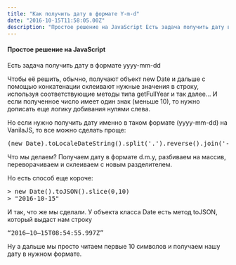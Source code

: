 ```yaml
---
title: "Как получить дату в формате Y-m-d"
date: "2016-10-15T11:58:05.00Z"
description: "Простое решение на JavaScript Есть задача получить дату в формате yyyy-mm-dd  Чтобы её решить, обычно, получают объект new Date "
---
```


<h4>Простое решение на JavaScript</h4>
<p>Есть задача получить дату в формате yyyy-mm-dd</p>
<p>Чтобы её решить, обычно, получают объект new Date и дальше с помощью конкатенации склеивают нужные значения в строку, используя соответствующие методы типа getFullYear и так далее… И если полученное число имеет один знак (меньше 10), то нужно дописать еще логику добивания нулями слева.</p>
<p>Но если нужно получить дату именно в таком формате (yyyy-mm-dd) на VanilaJS, то все можно сделать проще:</p>
<pre>(new Date).toLocaleDateString().split('.').reverse().join('-')</pre>
<p>Что мы делаем? Получаем дату в формате d.m.y, разбиваем на массив, переворачиваем и склеиваем с новым разделителем.</p>
<p>Но есть способ еще короче:</p>
<pre>&gt; new Date().toJSON().slice(0,10)<br>&gt; "2016-10-15"</pre>
<p>И так, что же мы сделали. У объекта класса Date есть метод toJSON, который выдаст нам строку</p>
<pre>“2016–10–15T08:54:55.997Z”</pre>
<p>Ну а дальше мы просто читаем первые 10 символов и получаем нашу дату в нужном формате.</p>


